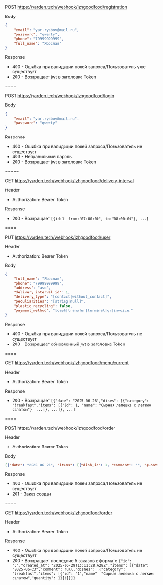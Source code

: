 POST https://yarden.tech/webhook/izhgoodfood/registration

Body
```json
{
    "email": "yar.ryabov@mail.ru",
    "password": "qwerty",
    "phone": "79999999999",
    "full_name": "Ярослав"
}
```

Response
- 400 - Ошибка при валидации полей запроса/Пользователь уже существует
- 200 - Возвращает jwt в заголовке Token

====

POST https://yarden.tech/webhook/izhgoodfood/login

Body
```json
{
    "email": "yar.ryabov@mail.ru",
    "password": "qwerty"
}
```

Response
- 400 - Ошибка при валидации полей запроса/Пользователь не существует
- 403 - Неправильный пароль
- 200 - Возвращает jwt в заголовке Token

=====

GET https://yarden.tech/webhook/izhgoodfood/delivery-interval

Header
- Authorization: Bearer Token

Response
- 200 - Возвращает `[{id:1, from:"07:00:00", to:"08:00:00"}, ...]`

====

PUT https://yarden.tech/webhook/izhgoodfood/user

Header
- Authorization: Bearer Token

Body
```json
{
    "full_name": "Ярослав",
    "phone": "79999999999",
    "address": "asd",
    "delivery_interval_id": 1,
    "delivery_type": "[contact|without_contact]",
    "peculiarities": "[string|null]",
    "plastic_recycling": false,
    "payment_method": "[cash|transfer|terminal|qr|invoice]"
}
```

Response
- 400 - Ошибка при валидации полей запроса/Пользователь не существует
- 200 - Возвращает обновленный jwt в заголовке Token

====

GET https://yarden.tech/webhook/izhgoodfood/menu/current

Header
- Authorization: Bearer Token

Response
- 200 - Возвращает `[{"date": "2025-06-26","dises": [{"category": "breakfast","items": [{"id": 1, "name": "Сырная лепешка с легким салатом"}, ...]}, ...]}, ...]`

====

POST https://yarden.tech/webhook/izhgoodfood/order

Header
- Authorization: Bearer Token

Body
```json
[{"date": "2025-06-23", "items": [{"dish_id": 1, "comment": "", "quantity": 1}]}]
```

Response
- 400 - Ошибка при валидации полей запроса/Пользователь не существует
- 201 - Заказ создан

====

GET https://yarden.tech/webhook/izhgoodfood/order

Header
- Authorization: Bearer Token

Response
- 400 - Ошибка при валидации полей запроса/Пользователь не существует
- 200 - Возвращает последние 5 заказов в формате `{"id": "3","created_at": "2025-06-29T15:11:28.628Z","items": [{"date": "2025-06-23","comment": null,"dishes": [{"category": "breakfast","items": [{"id": "1","name": "Сырная лепешка с легким салатом","quantity": 1}]}]}]}`
